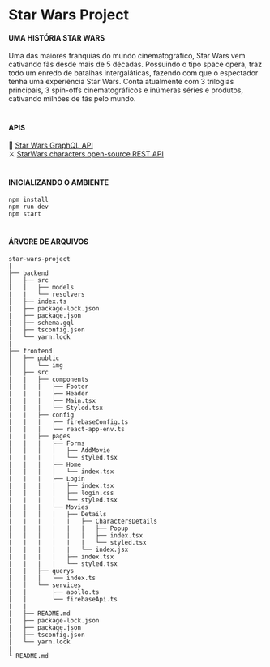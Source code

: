 # Star Wars Project

#### UMA HISTÓRIA STAR WARS

Uma das maiores franquias do mundo cinematográfico, Star Wars vem cativando fãs desde mais de 5 décadas. Possuindo o tipo space opera, traz todo um enredo de batalhas intergaláticas, fazendo com que o espectador tenha uma experiẽncia Star Wars. Conta atualmente com 3 trilogias principais, 3 spin-offs cinematográficos e inúmeras séries e produtos, cativando milhões de fãs pelo mundo.
# 
#### APIS 

🤖 <a href="https://studio.apollographql.com/public/star-wars-swapi/home?variant=current">Star Wars GraphQL API<a/>  
⚔️ <a href="https://github.com/akabab/starwars-api">StarWars characters open-source REST API<a/>  
# 
#### INICIALIZANDO O AMBIENTE
```npm install```  
```npm run dev```  
```npm start```  
# 
#### ÁRVORE DE ARQUIVOS
```
star-wars-project
|
├── backend
│   ├── src
|   |   ├── models
|   |   └── resolvers   
│   ├── index.ts
|   ├── package-lock.json
|   ├── package.json
|   ├── schema.gql
|   ├── tsconfig.json
│   └── yarn.lock
|   
├── frontend
│   ├── public
│   │   └── img
│   ├── src
|   |   ├── components
|   |   |   ├── Footer
|   |   |   ├── Header
|   |   |   ├── Main.tsx
|   |   |   └── Styled.tsx
|   |   ├── config
|   |   |   ├── firebaseConfig.ts
|   |   |   └── react-app-env.ts
|   |   ├── pages
|   |   |   ├── Forms
|   |   |   |   ├── AddMovie
|   |   |   |   └── styled.tsx
|   |   |   ├── Home
|   |   |   |   └── index.tsx
|   |   |   ├── Login
|   |   |   |   ├── index.tsx
|   |   |   |   ├── login.css
|   |   |   |   └── styled.tsx
|   |   |   └── Movies
|   |   |   |   ├── Details
|   |   |   |   |   ├── CharactersDetails
|   |   |   |   |   |   ├── Popup
|   |   |   |   |   |   ├── index.tsx
|   |   |   |   |   |   └── styled.tsx
|   |   |   |   |   └── index.jsx
|   |   |   |   ├── index.tsx
|   |   |   |   └── styled.tsx
|   |   ├── querys
|   |   |   └── index.ts
│   │   └── services
|   |       ├── apollo.ts
|   |       └── firebaseApi.ts
|   |
|   ├── README.md
|   ├── package-lock.json
|   ├── package.json
|   ├── tsconfig.json
│   └── yarn.lock
|
└ README.md
```


